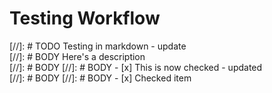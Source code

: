 # Testing Workflow

[//]: # TODO Testing in markdown - update  
[//]: # BODY Here's a description  
[//]: # BODY
[//]: # BODY - [x] This is now checked - updated  
[//]: # BODY
[//]: # BODY - [x] Checked item  
